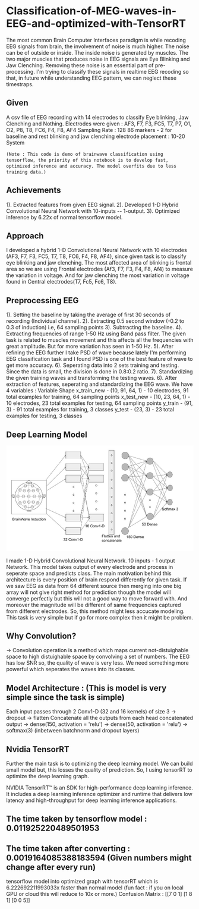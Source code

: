# Classification-of-MEG-waves-in-EEG-and-optimized-with-TensorRT

The most common Brain Computer Interfaces paradigm is while recoding EEG signals from brain, the involvement of noise is much higher. The noise can be of outside or inside. The inside noise is generated by muscles. The two major muscles that produces noise in EEG signals are Eye Blinking and Jaw Clenching. Removing these noise is an essential part of pre-processing. I'm trying to classify these signals in realtime EEG recoding so that, in future while understanding EEG pattern, we can neglect these timestraps.

## Given
A csv file of EEG recording with 14 electrodes to classify Eye blinking, Jaw Clenching and Nothing.
Electrodes were given : AF3, F7, F3, FC5, T7, P7, O1, O2, P8, T8, FC6, F4, F8, AF4
Sampling Rate : 128
86 markers - 2 for baseline and rest blinking and jaw clenching
electrode placement : 10-20 System

```
(Note : This code is demo of brainwave classification using tensorflow, the priority of this notebook is to develop fast, optimized inference and accuracy. The model overfits due to less training data.)
```
## Achievements
1). Extracted features from given EEG signal.
2). Developed 1-D Hybrid Convolutional Neural Network with 10-inputs -- 1-output.
3). Optimized inference by 6.22x of normal tensorflow model.

## Approach
I developed a hybrid 1-D Convolutional Neural Network with 10 electrodes (AF3, F7, F3, FC5, T7, T8, FC6, F4, F8, AF4), since given task is to classify eye blinking and jaw clenching. The most affected area of blinking is frontal area so we are using Frontal electrodes (Af3, F7, F3, F4, F8, Af4) to measure the variation in voltage. And for jaw clenching the most variation in voltage found in Central electrodes(T7, Fc5, Fc6, T8).

## Preprocessing EEG
1). Setting the baseline by taking the average of first 30 seconds of recording (Individual channel).
2). Extracting 0.5 second window (-0.2 to 0.3 of induction) i.e, 64 sampling points
3). Subtracting the baseline.
4). Extracting frequencies of range 1-50 Hz using Band pass filter. The given task is related to muscles movement and this affects all the frequencies with great amplitude. But for more variation has seen in 1-50 Hz.
5). After refining the EEG further I take PSD of wave because lately I'm performing EEG classification task and I found PSD is one of the best feature of wave to get more accuracy.
6). Seperating data into 2 sets training and testing. Since the data is small, the division is done in 0.8:0.2 ratio.
7). Standardizing the given training waves and transforming the testing waves.
6). After extraction of features, seperating and standardizing the EEG wave. We have 4 variables :
Variable Shape
x_train_new - (10, 91, 64, 1) - 10 electrodes, 91 total examples for training, 64 sampling points
x_test_new - (10, 23, 64, 1) - 10 electrodes, 23 total examples for testing, 64 sampling points
y_train - (91, 3) - 91 total examples for training, 3 classes
y_test - (23, 3) - 23 total examples for testing, 3 classes

## Deep Learning Model

![](/media/archimegeeg.jpeg)

I made 1-D Hybrid Convolutional Neural Network. 10 inputs - 1 output Network. This model takes output of every electrode and process in seperate space and predicts class.
The main motivation behind this architecture is every position of brain respond differently for given task. If we saw EEG as data from 64 different source then merging into one big array will not give right method for prediction though the model will converge perfectly but this will not a good way to move forward with. And moreover the magnitude will be different of same frequencies captured from different electrodes. So, this method might less accucate modeling. This task is very simple but if go for more complex then it might be problem.

## Why Convolution?
-> Convolution operation is a method which maps current not-distuighable space to high distuighable space by convolving a set of numbers. The EEG has low SNR so, the quality of wave is very less. We need something more powerful which seperates the waves into its classes.

## Model Architecture : (This is model is very simple since the task is simple)

Each input passes through 2 Conv1-D (32 and 16 kernels) of size 3 -> dropout -> flatten Concatenate all the outputs from each head concatenated output -> dense(150, activation = 'relu') -> dense(50, activation = 'relu') -> softmax(3) (inbetween batchnorm and dropout layers)

## Nvidia TensorRT
Further the main task is to optimizing the deep learning model. We can build small model but, this losses the quality of prediction. So, I using tensorRT to optimize the deep learning graph.

NVIDIA TensorRT™ is an SDK for high-performance deep learning inference. It includes a deep learning inference optimizer and runtime that delivers low latency and high-throughput for deep learning inference applications.
## The time taken by tensorflow model : 0.011925220489501953
## The time taken after converting : 0.0019164085388183594 (Given numbers might change after every run)
tensorflow model into optimized
graph with tensorRT
which is 6.222692211993033x faster than normal model
(fun fact : if you on local GPU or cloud this will reduce to 10x or more.)
Confusion Matrix :
[[7 0 1]
[1 8 1]
[0 0 5]]